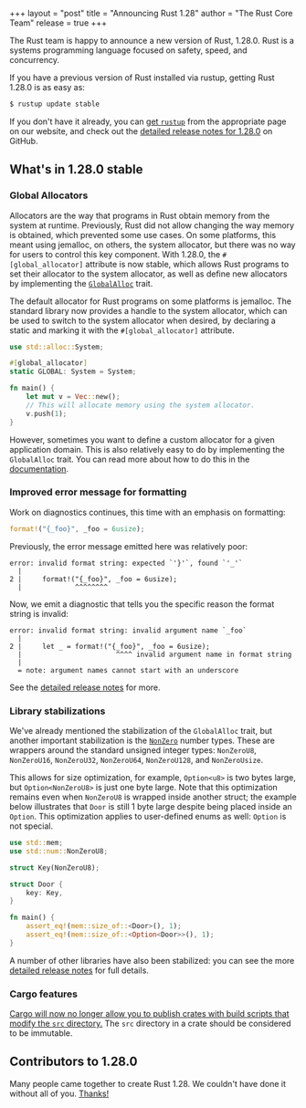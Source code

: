 +++
layout = "post"
title = "Announcing Rust 1.28"
author = "The Rust Core Team"
release = true
+++

The Rust team is happy to announce a new version of Rust, 1.28.0. Rust is a
systems programming language focused on safety, speed, and concurrency.

If you have a previous version of Rust installed via rustup, getting Rust
1.28.0 is as easy as:

```bash
$ rustup update stable
```

If you don't have it already, you can [get `rustup`][install] from the
appropriate page on our website, and check out the [detailed release notes for
1.28.0][notes] on GitHub.

[install]: https://www.rust-lang.org/install.html
[notes]: https://github.com/rust-lang/rust/blob/master/RELEASES.md#version-1280-2018-08-02

## What's in 1.28.0 stable

### Global Allocators

Allocators are the way that programs in Rust obtain memory from the system at
runtime. Previously, Rust did not allow changing the way memory is obtained,
which prevented some use cases. On some platforms, this meant using jemalloc, on
others, the system allocator, but there was no way for users to control this key
component. With 1.28.0, the `#[global_allocator]` attribute is now stable, which
allows Rust programs to set their allocator to the system allocator, as well as
define new allocators by implementing the [`GlobalAlloc`] trait.

The default allocator for Rust programs on some platforms is jemalloc. The
standard library now provides a handle to the system allocator, which can be
used to switch to the system allocator when desired, by declaring a static and
marking it with the `#[global_allocator]` attribute.

```rust
use std::alloc::System;

#[global_allocator]
static GLOBAL: System = System;

fn main() {
    let mut v = Vec::new();
    // This will allocate memory using the system allocator.
    v.push(1);
}
```

However, sometimes you want to define a custom allocator for a given application
domain. This is also relatively easy to do by implementing the `GlobalAlloc`
trait. You can read more about how to do this in the [documentation].

[`GlobalAlloc`]: https://doc.rust-lang.org/stable/std/alloc/trait.GlobalAlloc.html
[documentation]: https://doc.rust-lang.org/stable/std/alloc/trait.GlobalAlloc.html

### Improved error message for formatting

Work on diagnostics continues, this time with an emphasis on formatting:

```rust
format!("{_foo}", _foo = 6usize);
```

Previously, the error message emitted here was relatively poor:

```
error: invalid format string: expected `'}'`, found `'_'`
  |
2 |     format!("{_foo}", _foo = 6usize);
  |             ^^^^^^^^
```

Now, we emit a diagnostic that tells you the specific reason the format string
is invalid:

```
error: invalid format string: invalid argument name `_foo`
  |
2 |     let _ = format!("{_foo}", _foo = 6usize);
  |                       ^^^^ invalid argument name in format string
  |
  = note: argument names cannot start with an underscore
```

See the [detailed release notes][notes] for more.

### Library stabilizations

We've already mentioned the stabilization of the `GlobalAlloc` trait, but
another important stabilization is the [`NonZero`] number types. These are wrappers
around the standard unsigned integer types: `NonZeroU8`, `NonZeroU16`,
`NonZeroU32`, `NonZeroU64`, `NonZeroU128`, and `NonZeroUsize`.

This allows for size optimization, for example, `Option<u8>` is two bytes large,
but `Option<NonZeroU8>` is just one byte large. Note that this optimization
remains even when `NonZeroU8` is wrapped inside another struct; the example
below illustrates that `Door` is still 1 byte large despite being placed inside
an `Option`. This optimization applies to user-defined enums as well: `Option`
is not special.

```rust
use std::mem;
use std::num::NonZeroU8;

struct Key(NonZeroU8);

struct Door {
    key: Key,
}

fn main() {
    assert_eq!(mem::size_of::<Door>(), 1);
    assert_eq!(mem::size_of::<Option<Door>>(), 1);
}
```

A number of other libraries have also been stabilized: you can see the more
[detailed release notes][notes] for full details.

[`NonZero`]: https://doc.rust-lang.org/stable/std/num/index.html

### Cargo features

[Cargo will now no longer allow you to publish crates with build scripts that
modify the `src` directory.][cargo/5584] The `src` directory in a crate should be
considered to be immutable.

[cargo/5584]: https://github.com/rust-lang/cargo/pull/5584/

## Contributors to 1.28.0

Many people came together to create Rust 1.28. We couldn't have done it
without all of you. [Thanks!](https://thanks.rust-lang.org/rust/1.28.0)
